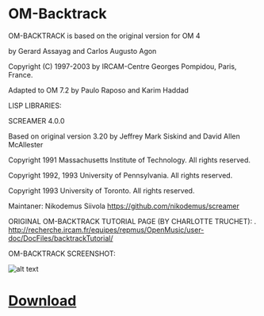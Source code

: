 # OM-Backtrack

OM-BACKTRACK is based on the original version for OM 4
  
by Gerard Assayag and Carlos Augusto Agon

Copyright (C) 1997-2003 by IRCAM-Centre Georges Pompidou, Paris, France.
	   
Adapted to OM 7.2 by Paulo Raposo and Karim Haddad
	   
  LISP LIBRARIES:
 
SCREAMER 4.0.0
  
Based on original version 3.20 by Jeffrey Mark Siskind and David Allen McAllester
  
Copyright 1991 Massachusetts Institute of Technology. All rights reserved.
  
Copyright 1992, 1993 University of Pennsylvania. All rights reserved.
  
Copyright 1993 University of Toronto. All rights reserved.
    
Maintaner: Nikodemus Siivola <https://github.com/nikodemus/screamer>


ORIGINAL OM-BACKTRACK TUTORIAL PAGE (BY CHARLOTTE TRUCHET): . [http://recherche.ircam.fr/equipes/repmus/OpenMusic/user-doc/DocFiles/backtrackTutorial/ ](http://recherche.ircam.fr/equipes/repmus/OpenMusic/user-doc/DocFiles/backtrackTutorial/)


OM-BACKTRACK SCREENSHOT:

![alt text](https://github.com/PHRaposo/OM-Screamer/blob/main/screenshot.png?raw=true)

# [Download](https://github.com/PHRaposo/OM-Backtrack/archive/refs/heads/main.zip)


